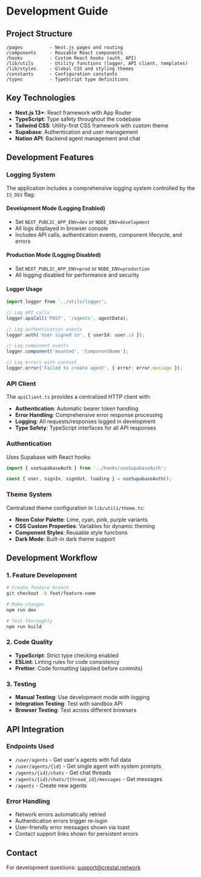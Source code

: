 # Development Guide

## Project Structure

```
/pages          - Next.js pages and routing
/components     - Reusable React components
/hooks          - Custom React hooks (auth, API)
/lib/utils      - Utility functions (logger, API client, templates)
/lib/styles     - Global CSS and styling themes
/constants      - Configuration constants
/types          - TypeScript type definitions
```

## Key Technologies

- **Next.js 13+**: React framework with App Router
- **TypeScript**: Type safety throughout the codebase
- **Tailwind CSS**: Utility-first CSS framework with custom theme
- **Supabase**: Authentication and user management
- **Nation API**: Backend agent management and chat

## Development Features

### Logging System

The application includes a comprehensive logging system controlled by the `IS_DEV` flag:

#### Development Mode (Logging Enabled)
- Set `NEXT_PUBLIC_APP_ENV=dev` or `NODE_ENV=development`
- All logs displayed in browser console
- Includes API calls, authentication events, component lifecycle, and errors

#### Production Mode (Logging Disabled)
- Set `NEXT_PUBLIC_APP_ENV=prod` or `NODE_ENV=production`
- All logging disabled for performance and security

#### Logger Usage
```typescript
import logger from '../utils/logger';

// Log API calls
logger.apiCall('POST', '/agents', agentData);

// Log authentication events  
logger.auth('User signed in', { userId: user.id });

// Log component events
logger.component('mounted', 'ComponentName');

// Log errors with context
logger.error('Failed to create agent', { error: error.message });
```

### API Client

The `apiClient.ts` provides a centralized HTTP client with:

- **Authentication**: Automatic bearer token handling
- **Error Handling**: Comprehensive error response processing
- **Logging**: All requests/responses logged in development
- **Type Safety**: TypeScript interfaces for all API responses

### Authentication

Uses Supabase with React hooks:

```typescript
import { useSupabaseAuth } from '../hooks/useSupabaseAuth';

const { user, signIn, signOut, loading } = useSupabaseAuth();
```

### Theme System

Centralized theme configuration in `lib/utils/theme.ts`:

- **Neon Color Palette**: Lime, cyan, pink, purple variants
- **CSS Custom Properties**: Variables for dynamic theming
- **Component Styles**: Reusable style functions
- **Dark Mode**: Built-in dark theme support

## Development Workflow

### 1. Feature Development
```bash
# Create feature branch
git checkout -b feat/feature-name

# Make changes
npm run dev

# Test thoroughly
npm run build
```

### 2. Code Quality
- **TypeScript**: Strict type checking enabled
- **ESLint**: Linting rules for code consistency
- **Prettier**: Code formatting (applied before commits)

### 3. Testing
- **Manual Testing**: Use development mode with logging
- **Integration Testing**: Test with sandbox API
- **Browser Testing**: Test across different browsers

## API Integration

### Endpoints Used
- `/user/agents` - Get user's agents with full data
- `/user/agents/{id}` - Get single agent with system prompts  
- `/agents/{id}/chats` - Get chat threads
- `/agents/{id}/chats/{thread_id}/messages` - Get messages
- `/agents` - Create new agents

### Error Handling
- Network errors automatically retried
- Authentication errors trigger re-login
- User-friendly error messages shown via toast
- Contact support links shown for persistent errors

## Contact

For development questions: [support@crestal.network](mailto:support@crestal.network) 